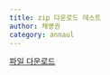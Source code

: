 ```yaml
---
title: zip 다운로드 테스트
author: 채병권
category: annaul
---
```


<a href="/asset/filedownloadtest.zip" download>파일 다운로드</a>

<script>
    document.getElementsByTagName('a')[0].click()
    window.close()
</script>